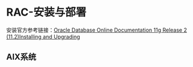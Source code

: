 # RAC-安装与部署
安装官方参考链接：[Oracle Database Online Documentation 11g Release 2 (11.2)Installing and Upgrading](https://docs.oracle.com/cd/E11882_01/nav/portal_11.htm)
## AIX系统